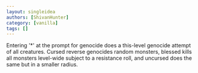 ```yaml
---
layout: singleidea
authors: [ShivanHunter]
category: [vanilla]
tags: []
---
```

Entering '*' at the prompt for genocide does a this-level genocide attempt of all creatures. Cursed reverse genocides random monsters, blessed kills all monsters level-wide subject to a resistance roll, and uncursed does the same but in a smaller radius.
